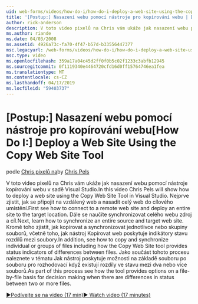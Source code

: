 ```yaml
---
uid: web-forms/videos/how-do-i/how-do-i-deploy-a-web-site-using-the-copy-web-site-tool
title: '[Postup:] Nasazení webu pomocí nástroje pro kopírování webu | Dokumentace Microsoftu'
author: rick-anderson
description: V toto video pixelů na Chris vám ukáže jak nasazení webu pomocí nástroje kopírování webu v sadě Visual Studio. Nejdřív zjistěte, jak připojit na vzdálený web a...
ms.author: riande
ms.date: 04/03/2008
ms.assetid: 4926a73c-fa70-4f47-b57d-b33556447377
msc.legacyurl: /web-forms/videos/how-do-i/how-do-i-deploy-a-web-site-using-the-copy-web-site-tool
msc.type: video
ms.openlocfilehash: 359a17a04c45d2ff0f0b5c02f1233c3abfb12945
ms.sourcegitcommit: 0f1119340e4464720cfd16d0ff15764746ea1fea
ms.translationtype: MT
ms.contentlocale: cs-CZ
ms.lasthandoff: 04/17/2019
ms.locfileid: "59403737"
---
```

# <a name="how-do-i-deploy-a-web-site-using-the-copy-web-site-tool"></a><span data-ttu-id="621d9-104">[Postup:] Nasazení webu pomocí nástroje pro kopírování webu</span><span class="sxs-lookup"><span data-stu-id="621d9-104">[How Do I:] Deploy a Web Site Using the Copy Web Site Tool</span></span>

<span data-ttu-id="621d9-105">podle [Chris pixelů na](https://twitter.com/chrispels)</span><span class="sxs-lookup"><span data-stu-id="621d9-105">by [Chris Pels](https://twitter.com/chrispels)</span></span>

<span data-ttu-id="621d9-106">V toto video pixelů na Chris vám ukáže jak nasazení webu pomocí nástroje kopírování webu v sadě Visual Studio.</span><span class="sxs-lookup"><span data-stu-id="621d9-106">In this video Chris Pels will show how to deploy a web site using the Copy Web Site Tool in Visual Studio.</span></span> <span data-ttu-id="621d9-107">Nejprve zjistit, jak se připojit na vzdálený web a nasadit celý web do cílového umístění.</span><span class="sxs-lookup"><span data-stu-id="621d9-107">First see how to connect to a remote web site and deploy an entire site to the target location.</span></span> <span data-ttu-id="621d9-108">Dále se naučíte synchronizovat celého webu zdroj a cíl.</span><span class="sxs-lookup"><span data-stu-id="621d9-108">Next, learn how to synchronize an entire source and target web site.</span></span> <span data-ttu-id="621d9-109">Kromě toho zjistit, jak kopírovat a synchronizovat jednotlivce nebo skupiny souborů, včetně toho, jak nástroj Kopírovat web poskytuje indikátory stavu rozdílů mezi soubory.</span><span class="sxs-lookup"><span data-stu-id="621d9-109">In addition, see how to copy and synchronize individual or groups of files including how the Copy Web Site tool provides status indicators of differences between files.</span></span> <span data-ttu-id="621d9-110">Jako součást tohoto procesu naleznete v tématu Jak nástroj poskytuje možnosti na základě souboru po souboru pro rozhodovací když existují rozdíly ve stavu mezi dva nebo více souborů.</span><span class="sxs-lookup"><span data-stu-id="621d9-110">As part of this process see how the tool provides options on a file-by-file basis for decision making when there are differences in status between two or more files.</span></span>

[<span data-ttu-id="621d9-111">&#9654;Podívejte se na video (17 min)</span><span class="sxs-lookup"><span data-stu-id="621d9-111">&#9654; Watch video (17 minutes)</span></span>](https://channel9.msdn.com/Blogs/ASP-NET-Site-Videos/how-do-i-deploy-a-web-site-using-the-copy-web-site-tool)
